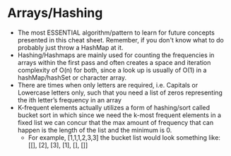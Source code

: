 # Arrays/Hashing
<ul>
<li>The most ESSENTIAL algorithm/pattern to learn for future concepts presented in this cheat sheet. Remember, if you don't know what to do probably just throw a HashMap at it.</li>
<li> Hashing/Hashmaps are mainly used for counting the frequencies in arrays within the first pass and often creates a space and iteration complexity of O(n) for both, since a look up is usually of O(1) in a hashMap/hashSet or character array.
<li> There are times when only letters are required, i.e. Capitals or Lowercase letters only, such that you need a list of zeros representing the ith letter’s frequency in an array
<li> K-frequent elements actually utilizes a form of hashing/sort called bucket sort in which since we need the k-most frequent elements in a fixed list we can concur that the max amount of frequency that can happen is the length of the list and the minimum is 0.
<ul> <li> For example, [1,1,1,2,3,3] the bucket list would look something like: [[], [2], [3], [1], [], []]
</ul>
</ul>
